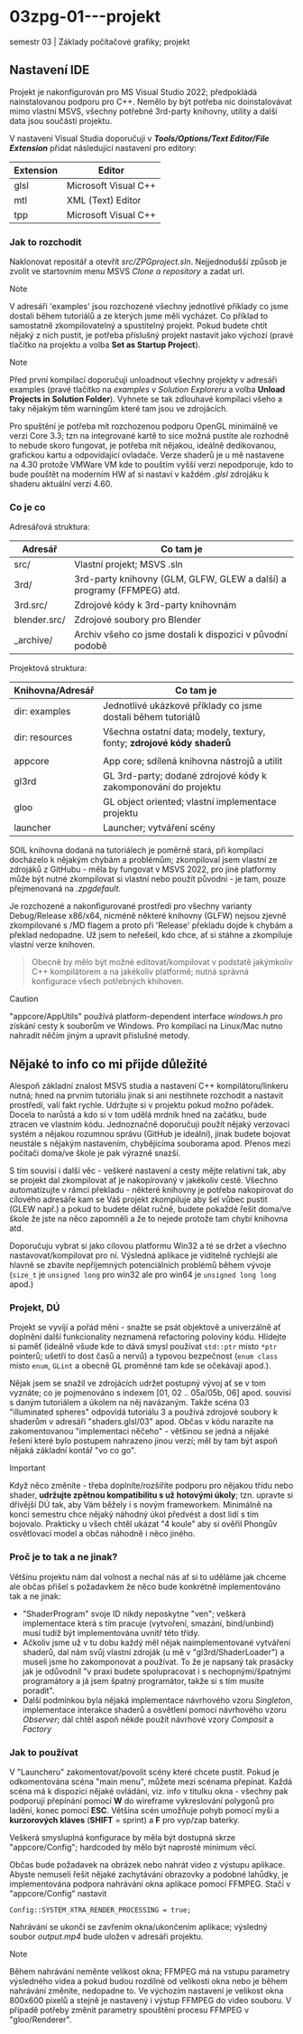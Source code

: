 # 03zpg-01---projekt
semestr 03 | Základy počítačové grafiky; projekt

## Nastavení IDE
Projekt je nakonfigurován pro MS Visual Studio 2022; předpokládá nainstalovanou podporu pro C++. Nemělo by být potřeba nic doinstalovávat mimo vlastní MSVS, všechny potřebné 3rd-party knihovny, utility a další data jsou součástí projektu.

V nastavení Visual Studia doporučuji v ***Tools/Options/Text Editor/File Extension*** přidat následující nastavení pro editory:

| Extension | Editor               |
|-----------|----------------------|
| glsl	    | Microsoft Visual C++ |
| mtl       | XML (Text) Editor    |
| tpp       | Microsoft Visual C++ |

### Jak to rozchodit
Naklonovat repositář a otevřít _src/ZPGproject.sln_. Nejjednodušší způsob je zvolit ve startovním menu MSVS _Clone a repository_ a zadat url.

> [!NOTE]
> V adresáři 'examples' jsou rozchozené všechny jednotlivé příklady co jsme dostali během tutoriálů a ze kterých jsme měli vycházet. Co příklad to samostatně zkompilovatelný a spustitelný projekt. Pokud budete chtít nějaký z nich pustit, je potřeba příslušný projekt nastavit jako výchozí (pravé tlačítko na projektu a volba **Set as Startup Project**).

> [!NOTE]
Před první kompilací doporučuji unloadnout všechny projekty v adresáři examples (pravé tlačítko na _examples_ v _Solution Exploreru_ a volba **Unload Projects in Solution Folder**). Vyhnete se tak zdlouhavé kompilaci všeho a taky nějakým těm warningům které tam jsou ve zdrojácích.

Pro spuštění je potřeba mít rozchozenou podporu OpenGL minimálně ve verzi Core 3.3; tzn na integrované kartě to sice možná pustíte ale rozhodně to nebude skoro fungovat, je potřeba mít nějakou, ideálně dedikovanou, grafickou kartu a odpovídající ovladače. Verze shaderů je u mě nastavene na 4.30 protože VMWare VM kde to pouštím vyšší verzi nepodporuje, kdo to bude pouštět na moderním HW ať si nastaví v každém _.glsl_ zdrojáku k shaderu aktuální verzi 4.60.

### Co je co
Adresářová struktura:

| Adresář      | Co tam je                                                             |
|--------------|-----------------------------------------------------------------------|
| src/	       | Vlastní projekt; MSVS .sln                                            |
| 3rd/         | 3rd-party knihovny (GLM, GLFW, GLEW a další) a programy (FFMPEG) atd. |
| 3rd.src/     | Zdrojové kódy k 3rd-party knihovnám                                   |
| blender.src/ | Zdrojové soubory pro Blender                                          |
| _archive/    | Archiv všeho co jsme dostali k dispozici v původní podobě             |

Projektová struktura:

| Knihovna/Adresář | Co tam je                                                               |
|------------------|-------------------------------------------------------------------------|
| dir: examples	   | Jednotlivé ukázkové příklady co jsme dostali během tutoriálů            |
| dir: resources   | Všechna ostatní data; modely, textury, fonty; **zdrojové kódy shaderů** |
|                  |                                                                         |
| appcore          | App core; sdílená knihovna nástrojů a utilit                            |
| gl3rd            | GL 3rd-party; dodané zdrojové kódy k zakomponování do projektu          |
| gloo             | GL object oriented; vlastní implementace projektu                       |
| launcher         | Launcher; vytváření scény                                               |

SOIL knihovna dodaná na tutoriálech je poměrně stará, při kompilaci docházelo k nějakým chybám a problémům; zkompiloval jsem vlastní ze zdrojáků z GitHubu - měla by fungovat v MSVS 2022, pro jiné platformy může být nutné zkompilovat si vlastní nebo použít původní - je tam, pouze přejmenovaná na _.zpgdefault_.

Je rozchozené a nakonfigurované prostředí pro všechny varianty Debug/Release x86/x64, nicméně některé knihovny (GLFW) nejsou zjevně zkompilované s /MD flagem a proto při 'Release' překladu dojde k chybám a překlad nedopadne. Už jsem to neřešeil, kdo chce, ať si stáhne a zkompiluje vlastní verze knihoven.

> Obecně by mělo být možné editovat/kompilovat v podstatě jakýmkoliv C++ kompilátorem a na jakékoliv platformě; nutná správná konfigurace všech potřebných khihoven.

> [!CAUTION]
> "appcore/AppUtils" používá platform-dependent interface _windows.h_ pro získání cesty k souborům ve Windows. Pro kompilaci na Linux/Mac nutno nahradit něčím jiným a upravit příslušné metody.

## Nějaké to info co mi přijde důležité
Alespoň základní znalost MSVS studia a nastavení C++ kompilátoru/linkeru nutná; hned na prvním tutoriálu jinak si ani nestihnete rozchodit a nastavit prostředí, valí fakt rychle. Udržujte si v projektu pokud možno pořádek. Docela to narůstá a kdo si v tom udělá mrdník hned na začátku, bude ztracen ve vlastním kódu. Jednoznačně doporučuji použít nějaký verzovací systém a nějakou rozumnou správu (GitHub je ideální), jinak budete bojovat neustále s nějakým nastavením, chybějícíma souborama apod. Přenos mezi počítači doma/ve škole je pak výrazně snazší.

S tím souvisí i další věc - veškeré nastavení a cesty mějte relativní tak, aby se projekt dal zkompilovat ať je nakopírovaný v jakékoliv cestě. Všechno automatizujte v rámci překladu - některé knihovny je potřeba nakopírovat do cílového adresáře kam se Váš projekt zkompiluje aby šel vůbec pustit (GLEW např.) a pokud to budete dělat ručně, budete pokaždé řešit doma/ve škole že jste na něco zapomněli a že to nejede protože tam chybí knihovna atd.

Doporučuju vybrat si jako cílovou platformu Win32 a té se držet a všechno nastavovat/kompilovat pro ní. Výsledná aplikace je viditelně rychlejší ale hlavně se zbavíte nepříjemných potenciálních problémů během vývoje (```size_t``` je ```unsigned long``` pro win32 ale pro win64 je ```unsigned long long``` apod.)

### Projekt, DÚ
Projekt se vyvíjí a pořád mění - snažte se psát objektově a univerzálně ať doplnění další funkcionality neznamená refactoring poloviny kódu. Hlídejte si paměť (ideálně všude kde to dává smysl používat ```std::ptr``` místo ```*ptr``` pointerů; ušetří to dost časů a nervů) a typovou bezpečnost (```enum class``` místo ```enum```, ```GLint``` a obecně GL proměnné tam kde se očekávají apod.).

Nějak jsem se snažil ve zdrojácích udržet postupný vývoj ať se v tom vyznáte; co je pojmenováno s indexem [01, 02 .. 05a/05b, 06] apod. souvisí s daným tutoriálem a úkolem na něj navázaným. Takže scéna 03 "illuminated spheres" odpovídá tutoriálu 3 a používá zdrojové soubory k shaderům v adresáři "shaders.glsl/03" apod. Občas v kódu narazíte na zakomentovanou "implementaci něčeho" - většinou se jedná a nějaké řešení které bylo postupem nahrazeno jinou verzí; měl by tam být aspoň nějaká základní kontář "vo co go".

> [!IMPORTANT]
> Když něco změníte - třeba doplníte/rozšíříte podporu pro nějakou třídu nebo shader, **udržujte zpětnou kompatibilitu s už hotovými úkoly**; tzn. upravte si dřívější DÚ tak, aby Vám běžely i s novým frameworkem. Minimálně na konci semestru chce nějaký náhodný úkol předvést a dost lidí s tím bojovalo. Prakticky u všech chtěl ukázat "4 koule" aby si ověřil Phongův osvětlovací model a občas náhodně i něco jiného.

### Proč je to tak a ne jinak?
Většinu projektu nám dal volnost a nechal nás ať si to uděláme jak chceme ale občas přišel s požadavkem že něco bude konkrétně implementováno tak a ne jinak:
 - "ShaderProgram" svoje ID nikdy neposkytne "ven"; veškerá implementace která s tím pracuje (vytvoření, smazání, bind/unbind) musí tudíž být implementována uvnitř této třídy.
 - Ačkoliv jsme už v tu dobu každý měl nějak naimplementované vytváření shaderů, dal nám svůj vlastní zdroják (u mě v "gl3rd/ShaderLoader") a museli jsme ho zakomponovat a používat. To že je napsaný tak prasácky jak je odůvodnil "v praxi budete spolupracovat i s nechopnými/špatnými programátory a já jsem špatný programátor, takže si s tím musíte poradit".
 - Další podmínkou byla nějaká implementace návrhového vzoru _Singleton_, implementace interakce shaderů a osvětlení pomocí návrhového vzoru _Observer_; dál chtěl aspoň někde použít návrhové vzory _Composit_ a _Factory_
 
 ### Jak to používat
 V "Launcheru" zakomentovat/povolit scény které chcete pustit. Pokud je odkomentována scéna "main menu", můžete mezi scénama přepínat. Každá scéna má k dispozici nějaké ovládání, viz. info v titulku okna - všechny pak podporují přepínání pomocí **W** do wireframe vykreslování polygonů pro ladění, konec pomocí **ESC**. Většina scén umožňuje pohyb pomocí myši a **kurzorových kláves** (**SHIFT** = sprint) a **F** pro vyp/zap baterky.
 
 Veškerá smysluplná konfigurace by měla být dostupná skrze "appcore/Config"; hardcoded by mělo být naprosté minimum věcí.
 
 Občas bude požadavek na obrázek nebo nahrát video z výstupu aplikace. Abyste nemuseli řešit nějaké zachytávání obrazovky a podobné lahůdky, je implementována podpora nahrávání okna aplikace pomocí FFMPEG. Stačí v "appcore/Config" nastavit
 ```
 Config::SYSTEM_XTRA_RENDER_PROCESSING = true;
 ```
 Nahrávání se ukončí se zavřením okna/ukončením aplikace; výsledný soubor _output.mp4_ bude uložen v adresáři projektu.
 
 > [!NOTE]
 > Během nahrávání neměnte velikost okna; FFMPEG má na vstupu parametry výsledného videa a pokud budou rozdílné od velikosti okna nebo je během nahrávání změníte, nedopadne to. Ve výchozím nastavení je velikost okna 800x600 pixelů a stejně je nastavený i výstup FFMPEG do video souboru. V případě potřeby změnit parametry spouštění procesu FFMPEG v "gloo/Renderer".
 